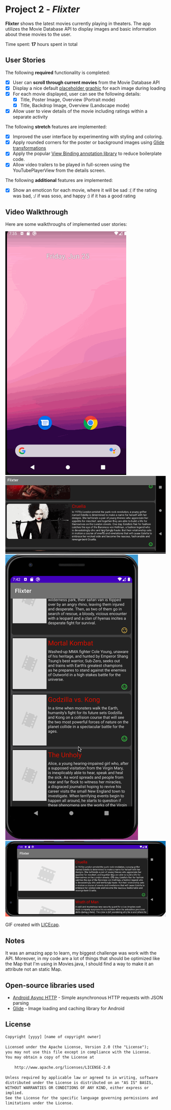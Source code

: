 # Project 2 - *Flixter*

**Flixter** shows the latest movies currently playing in theaters. The app utilizes the Movie Database API to display images and basic information about these movies to the user.

Time spent: **17** hours spent in total

## User Stories

The following **required** functionality is completed:

* [x] User can **scroll through current movies** from the Movie Database API
* [x] Display a nice default [placeholder graphic](https://guides.codepath.org/android/Displaying-Images-with-the-Glide-Library#advanced-usage) for each image during loading
* [x] For each movie displayed, user can see the following details:
  * [x] Title, Poster Image, Overview (Portrait mode)
  * [x] Title, Backdrop Image, Overview (Landscape mode)
* [x] Allow user to view details of the movie including ratings within a separate activity

The following **stretch** features are implemented:

* [x] Improved the user interface by experimenting with styling and coloring.
* [x] Apply rounded corners for the poster or background images using [Glide transformations](https://guides.codepath.org/android/Displaying-Images-with-the-Glide-Library#transformations)
* [x] Apply the popular [View Binding annotation library](http://guides.codepath.org/android/Reducing-View-Boilerplate-with-ViewBinding) to reduce boilerplate code.
* [x] Allow video trailers to be played in full-screen using the YouTubePlayerView from the details screen.

The following **additional** features are implemented:

* [x] Show an emoticon for each movie, where it will be sad :( if the rating was bad, :/ if was soso, and happy :) if it has a good rating

## Video Walkthrough

Here are some walkthroughs of implemented user stories:

<img src='walkthroug1.gif' title='Video Walkthrough 1' width='' alt='Video Walkthrough' />
<img src='walkthroug2.gif' title='Video Walkthrough 1' width='' alt='Video Walkthrough' />
<img src='walkthroug3.gif' title='Video Walkthrough 1' width='' alt='Video Walkthrough' />
<img src='walkthroug4.gif' title='Video Walkthrough 1' width='' alt='Video Walkthrough' />


GIF created with [LICEcap](https://www.cockos.com/licecap/).

## Notes

It was an amazing app to learn, my biggest challenge was work with the API. Moreover, in my code are a lot of things that should be optimized like the Map that I'm using in Movies.java, I should find a way to make it an attribute not an static Map.

## Open-source libraries used

- [Android Async HTTP](https://github.com/loopj/android-async-http) - Simple asynchronous HTTP requests with JSON parsing
- [Glide](https://github.com/bumptech/glide) - Image loading and caching library for Android

## License

    Copyright [yyyy] [name of copyright owner]

    Licensed under the Apache License, Version 2.0 (the "License");
    you may not use this file except in compliance with the License.
    You may obtain a copy of the License at

        http://www.apache.org/licenses/LICENSE-2.0

    Unless required by applicable law or agreed to in writing, software
    distributed under the License is distributed on an "AS IS" BASIS,
    WITHOUT WARRANTIES OR CONDITIONS OF ANY KIND, either express or implied.
    See the License for the specific language governing permissions and
    limitations under the License.
